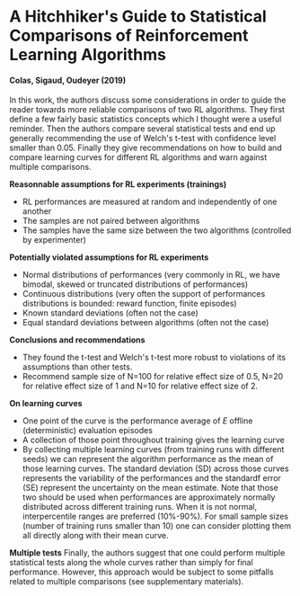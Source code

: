 # A Hitchhiker's Guide to Statistical Comparisons of Reinforcement Learning Algorithms
#### Colas, Sigaud, Oudeyer (2019)

In this work, the authors discuss some considerations in order to guide the reader towards more reliable comparisons of two RL algorithms. They first define a few fairly basic statistics concepts which I thought were a useful reminder. Then the authors compare several statistical tests and end up generally recommending the use of Welch's t-test with confidence level smaller than 0.05. Finally they give recommendations on how to build and compare learning curves for different RL algorithms and warn against multiple comparisons.

**Reasonnable assumptions for RL experiments (trainings)**
* RL performances are measured at random and independently of one another
* The samples are not paired between algorithms
* The samples have the same size between the two algorithms (controlled by experimenter)

**Potentially violated assumptions for RL experiments**
* Normal distributions of performances (very commonly in RL, we have bimodal, skewed or truncated distributions of performances)
* Continuous distributions (very often the support of performances distributions is bounded: reward function, finite episodes)
* Known standard deviations (often not the case)
* Equal standard deviations between algorithms (often not the case)

**Conclusions and recommendations**
* They found the t-test and Welch's t-test more robust to violations of its assumptions than other tests.
* Recommend sample size of N=100 for relative effect size of 0.5, N=20 for relative effect size of 1 and N=10 for relative effect size of 2.

**On learning curves**
* One point of the curve is the performance average of *E* offline (deterministic) evaluation episodes
* A collection of those point throughout training gives the learning curve
* By collecting multiple learning curves (from training runs with different seeds) we can represent the algorithm performance as the mean of those learning curves. The standard deviation (SD) across those curves represents the variability of the performances and the standardf error (SE) represent the uncertainty on the mean estimate. Note that those two should be used when performances are approximately normally distributed across different training runs. When it is not normal, interpercentile ranges are preferred (10%-90%). For small sample sizes (number of training runs smaller than 10) one can consider plotting them all directly along with their mean curve.

**Multiple tests**
Finally, the authors suggest that one could perform multiple statistical tests along the whole curves rather than simply for final performance. However, this approach would be subject to some pitfalls related to multiple comparisons (see supplementary materials).
